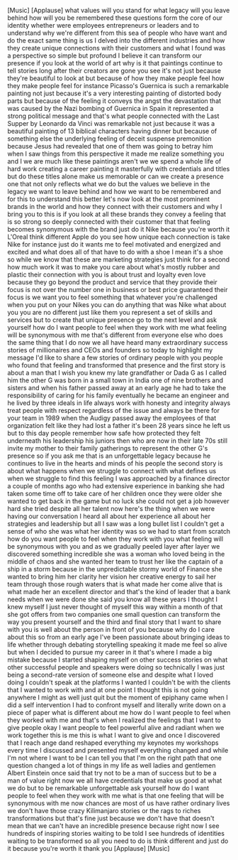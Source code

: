 
[Music]
[Applause]
what values will you stand for what
legacy will you leave behind how will
you be remembered these questions form
the core of our identity whether were
employees entrepreneurs or leaders and
to understand why we&#39;re different from
this sea of people who have want and do
the exact same thing is us I delved into
the different industries and how they
create unique connections with their
customers and what I found was a
perspective so simple but profound I
believe it can transform our presence if
you look at the world of art why is it
that paintings continue to tell stories
long after their creators are gone you
see it&#39;s not just because they&#39;re
beautiful to look at
but because of how they make people feel
how they make people feel for instance
Picasso&#39;s Guernica is such a remarkable
painting not just because it&#39;s a very
interesting painting of distorted body
parts but because of the feeling it
conveys the angst the devastation that
was caused by the Nazi bombing of
Guernica in Spain it represented a
strong political message and that&#39;s what
people connected with the Last Supper by
Leonardo da Vinci was remarkable not
just because it was a beautiful painting
of 13 biblical characters having dinner
but because of something else the
underlying feeling of deceit suspense
premonition because Jesus had revealed
that one of them was going to betray him
when I saw things from this perspective
it made me realize something
you and I we are much like these
paintings aren&#39;t we we spend a whole
life of hard work creating a career
painting it masterfully with credentials
and titles but do these titles alone
make us memorable or can we create a
presence one that not only reflects what
we do but the values we believe in the
legacy we want to leave behind and how
we want to be remembered and for this to
understand this better let&#39;s now look at
the most prominent brands in the world
and how they connect with their
customers and why I bring you to this is
if you look at all these brands they
convey a feeling that is so strong so
deeply connected with their customer
that that feeling becomes synonymous
with the brand just do it Nike because
you&#39;re worth it
L&#39;Oreal think different Apple do you see
how unique each connection is take Nike
for instance just do it wants me to feel
motivated and energized and excited and
what does all of that have to do with a
shoe I mean it&#39;s a shoe so while we know
that these are marketing strategies just
think for a second how much work it was
to make you care about what&#39;s mostly
rubber and plastic their connection with
you is about trust and loyalty even love
because they go beyond the product and
service that they provide their focus is
not over the number one in business or
best price guaranteed their focus is we
want you to feel something that whatever
you&#39;re challenged when you put on your
Nikes you can do anything that was Nike
what about you
you are no different just like them you
represent a set of skills and services
but to create that unique presence go to
the next level and ask yourself how do I
want people to feel when they work with
me what feeling will be synonymous with
me that&#39;s different from everyone else
who does the same thing that I do now we
all have heard many extraordinary
success stories of millionaires and CEOs
and founders so today to highlight my
message I&#39;d like to share a few stories
of ordinary people with you people who
found that feeling and transformed that
presence and the first story is about a
man that I wish you knew my late
grandfather or Dada G as I called him
the other G was born in a small town in
India one of nine brothers and sisters
and when his father passed away at an
early age he had to take the
responsibility of caring for his family
eventually he became an engineer and he
lived by three ideals in life always
work with honesty and integrity always
treat people with respect regardless of
the issue and always be there for your
team in 1989 when the Audigy passed away
the employees of that organization felt
like they had lost a father it&#39;s been 28
years since he left us but to this day
people remember how safe how protected
they felt underneath his leadership his
juniors then who are now in their late
70s still invite my mother to their
family gatherings to represent the other
G&#39;s presence so if you ask me that is an
unforgettable legacy because he
continues to live in the hearts and
minds of his people the second story is
about what happens when we struggle to
connect
with what defines us when we struggle to
find this feeling I was approached by a
finance director a couple of months ago
who had extensive experience in banking
she had taken some time off to take care
of her children once they were older she
wanted to get back in the game but no
luck she could not get a job however
hard she tried despite all her talent
now here&#39;s the thing when we were having
our conversation I heard all about her
experience all about her strategies and
leadership but all I saw was a long
bullet list I couldn&#39;t get a sense of
who she was what her identity was so we
had to start from scratch how do you
want people to feel when they work with
you what feeling will be synonymous with
you and as we gradually peeled layer
after layer we discovered something
incredible she was a woman who loved
being in the middle of chaos and she
wanted her team to trust her like the
captain of a ship in a storm because in
the unpredictable stormy world of
Finance she wanted to bring him her
clarity her vision her creative energy
to sail her team through those rough
waters that is what made her come alive
that is what made her an excellent
director and that&#39;s the kind of leader
that a bank needs when we were done she
said you know all these years I thought
I knew myself I just never thought of
myself this way within a month of that
she got offers from two companies one
small question can transform the way you
present yourself and the third and final
story that I want to share with you is
well about the person in front of you
because why do I care about this so from
an early age I&#39;ve been passionate about
bringing ideas to life whether through
debating storytelling speaking it made
me feel so alive
but when I decided to pursue my career
in it that&#39;s where I made a big mistake
because I started shaping myself on
other success stories on what other
successful people and speakers were
doing so technically I was just being a
second-rate version of someone else
and despite what I loved doing I
couldn&#39;t speak at the platforms I wanted
I couldn&#39;t be with the clients that I
wanted to work with and at one point I
thought this is not going anywhere I
might as well just quit
but the moment of epiphany came when I
did a self intervention I had to
confront myself and literally write down
on a piece of paper what is different
about me how do I want people to feel
when they worked with me and that&#39;s when
I realized the feelings that I want to
give people okay I want people to feel
powerful alive and radiant when we work
together this is me this is what I want
to give and once I discovered that I
reach ange dand reshaped everything my
keynotes my workshops every time I
discussed and presented myself
everything changed and while I&#39;m not
where I want to be I can tell you that
I&#39;m on the right path that one question
changed a lot of things in my life as
well
ladies and gentlemen Albert Einstein
once said that try not to be a man of
success but to be a man of value right
now we all have credentials that make us
good at what we do but to be remarkable
unforgettable ask yourself how do I want
people to feel when they work with me
what is that one feeling that will be
synonymous with me now chances are most
of us have rather ordinary lives we
don&#39;t have those crazy Kilimanjaro
stories or the rags to riches
transformations but that&#39;s fine just
because we don&#39;t have that doesn&#39;t mean
that we can&#39;t have an incredible
presence because right now I see
hundreds
of inspiring stories waiting to be told
I see hundreds of identities waiting to
be transformed so all you need to do is
think different and just do it because
you&#39;re worth it thank you
[Applause]
[Music]
